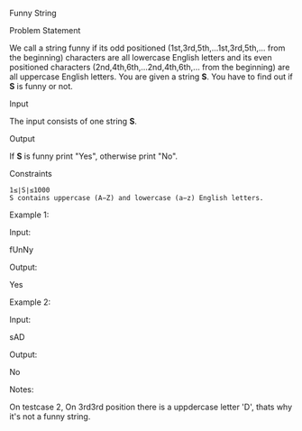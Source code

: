 Funny String

Problem Statement

We call a string funny if its odd positioned (1st,3rd,5th,...1st,3rd,5th,... from the beginning) characters are all lowercase English letters and its even positioned characters (2nd,4th,6th,...2nd,4th,6th,... from the beginning) are all uppercase English letters. You are given a string **S**. You have to find out if **S** is funny or not.

Input

The input consists of one string **S**.

Output

If **S** is funny print "Yes", otherwise print "No".

Constraints

    1≤∣S∣≤1000
    S contains uppercase (A−Z) and lowercase (a−z) English letters.

Example 1:

Input:

fUnNy

Output:

Yes

Example 2:

Input:

sAD

Output:

No

Notes:

On testcase 2,
On 3rd3rd position there is a uppdercase letter 'D', thats why it's not a funny string.
